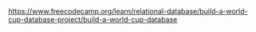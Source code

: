 https://www.freecodecamp.org/learn/relational-database/build-a-world-cup-database-project/build-a-world-cup-database
